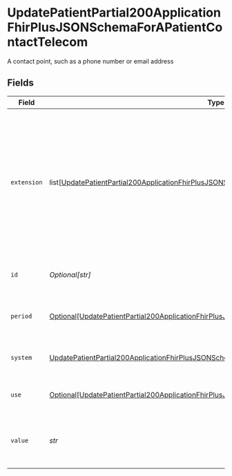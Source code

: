 # UpdatePatientPartial200ApplicationFhirPlusJSONSchemaForAPatientContactTelecom

A contact point, such as a phone number or email address


## Fields

| Field                                                                                                                                                                                                             | Type                                                                                                                                                                                                              | Required                                                                                                                                                                                                          | Description                                                                                                                                                                                                       | Example                                                                                                                                                                                                           |
| ----------------------------------------------------------------------------------------------------------------------------------------------------------------------------------------------------------------- | ----------------------------------------------------------------------------------------------------------------------------------------------------------------------------------------------------------------- | ----------------------------------------------------------------------------------------------------------------------------------------------------------------------------------------------------------------- | ----------------------------------------------------------------------------------------------------------------------------------------------------------------------------------------------------------------- | ----------------------------------------------------------------------------------------------------------------------------------------------------------------------------------------------------------------- |
| `extension`                                                                                                                                                                                                       | list[[UpdatePatientPartial200ApplicationFhirPlusJSONSchemaForAPatientContactTelecomExtension](../../models/operations/updatepatientpartial200applicationfhirplusjsonschemaforapatientcontacttelecomextension.md)] | :heavy_minus_sign:                                                                                                                                                                                                | Extension that is returned when the communication type is `textphone`. The only code returned is `textphone`, which means `Minicom (Textphone)`.<br/><br/>The `system` is `other` when the extension is included.<br/> |                                                                                                                                                                                                                   |
| `id`                                                                                                                                                                                                              | *Optional[str]*                                                                                                                                                                                                   | :heavy_minus_sign:                                                                                                                                                                                                | Unique object identifier for this contact point.                                                                                                                                                                  | 789                                                                                                                                                                                                               |
| `period`                                                                                                                                                                                                          | [Optional[UpdatePatientPartial200ApplicationFhirPlusJSONSchemaForAPatientContactTelecomPeriod]](../../models/operations/updatepatientpartial200applicationfhirplusjsonschemaforapatientcontacttelecomperiod.md)   | :heavy_minus_sign:                                                                                                                                                                                                | Business effective period when name was, is, or will be in use.<br/>                                                                                                                                              |                                                                                                                                                                                                                   |
| `system`                                                                                                                                                                                                          | [UpdatePatientPartial200ApplicationFhirPlusJSONSchemaForAPatientContactTelecomSystem](../../models/operations/updatepatientpartial200applicationfhirplusjsonschemaforapatientcontacttelecomsystem.md)             | :heavy_check_mark:                                                                                                                                                                                                | Means of communication, such as phone or email.                                                                                                                                                                   | phone                                                                                                                                                                                                             |
| `use`                                                                                                                                                                                                             | [Optional[UpdatePatientPartial200ApplicationFhirPlusJSONSchemaForAPatientContactTelecomUse]](../../models/operations/updatepatientpartial200applicationfhirplusjsonschemaforapatientcontacttelecomuse.md)         | :heavy_minus_sign:                                                                                                                                                                                                | Location associated with communication system.                                                                                                                                                                    | home                                                                                                                                                                                                              |
| `value`                                                                                                                                                                                                           | *str*                                                                                                                                                                                                             | :heavy_check_mark:                                                                                                                                                                                                | Phone number, email address, or other identifier for use with contact system.                                                                                                                                     | 01632960587                                                                                                                                                                                                       |
